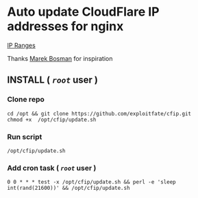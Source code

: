 # Auto update CloudFlare IP addresses for nginx

[IP Ranges](https://www.cloudflare.com/ips/)

Thanks [Marek Bosman](https://marekbosman.com/site/automatic-update-of-cloudflare-ip-addresses-in-nginx/) for inspiration


## INSTALL ( *`root`* user )

### Clone repo
```
cd /opt && git clone https://github.com/exploitfate/cfip.git
chmod +x  /opt/cfip/update.sh
```

### Run script 

```
/opt/cfip/update.sh
```

### Add cron task ( *`root`* user )

```
0 0 * * * test -x /opt/cfip/update.sh && perl -e 'sleep int(rand(21600))' && /opt/cfip/update.sh
```